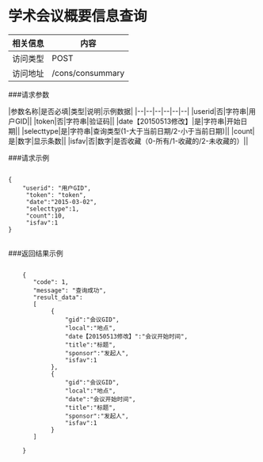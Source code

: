 # 学术会议概要信息查询
|相关信息|内容|
|--|--|
|访问类型|POST|
|访问地址|/cons/consummary|

###请求参数

|参数名称|是否必填|类型|说明|示例数据|
|--|--|--|--|--|--|
|userid|否|字符串|用户GID||
|token|否|字符串|验证码||
|date【20150513修改】|是|字符串|开始日期||
|selecttype|是|字符串|查询类型(1-大于当前日期/2-小于当前日期)||
|count|是|数字|显示条数||
|isfav|否|数字|是否收藏（0-所有/1-收藏的/2-未收藏的）||

###请求示例
<pre>
<code>
{
    "userid": "用户GID",
     "token": "token",
     "date":"2015-03-02",
     "selecttype":1,
     "count":10,
     "isfav":1
}
</code>
</pre>

###返回结果示例

<pre>
<code>
    {
       "code": 1,
       "message": "查询成功",
       "result_data":
       [
            {
                "gid":"会议GID",
                "local":"地点",
                "date【20150513修改】":"会议开始时间",
                "title":"标题",
                "sponsor":"发起人",
                "isfav":1
            },
            {
                "gid":"会议GID",
                "local":"地点",
                "date":"会议开始时间",
                "title":"标题",
                "sponsor":"发起人",
                "isfav":1
            }
       ]

    }



</code>
</pre>
